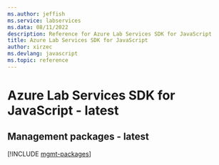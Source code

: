 ```yaml
---
ms.author: jeffish
ms.service: labservices
ms.data: 08/11/2022
description: Reference for Azure Lab Services SDK for JavaScript
title: Azure Lab Services SDK for JavaScript
author: xirzec
ms.devlang: javascript
ms.topic: reference
---
```

# Azure Lab Services SDK for JavaScript - latest

## Management packages - latest
[!INCLUDE [mgmt-packages](lab-services-mgmt-index.md)]